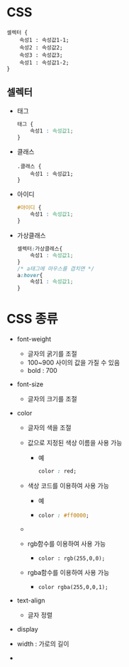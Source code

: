 # CSS

```
셀렉터 {
    속성1 : 속성값1-1;
    속성2 : 속성값2;
    속성3 : 속성값3;
    속성1 : 속성값1-2;
}
```

## 셀렉터

* 태그

  ```css
  태그 {
      속성1 : 속성값1;
  }
  ```

* 클래스

  ```
  .클래스 {
      속성1 : 속성값1;
  }
  ```

* 아이디

  ```css
  #아이디 {
      속성1 : 속성값1;
  }
  ```

* 가상클래스

  ```css
  셀렉터:가상클레스{
      속성1 : 속성값1;
  }
  /* a태그에 마우스를 겹치면 */
  a:hover{
      속성1 : 속성값1;
  }
  ```

# CSS 종류

* font-weight

  * 글자의 굵기를 조절
  * 100~900 사이의 값을 가질 수 있음
  * bold : 700

* font-size

  * 글자의 크기를 조절

* color

  * 글자의 색을 조절

  * 값으로 지정된 색상 이름을 사용 가능

    * 예 

      ```css
      color : red;
      ```

  * 색상 코드를 이용하여 사용 가능 

    * 예

    * ```css
      color : #ff0000;
      ```

  * 

  * rgb함수를 이용하여 사용 가능

    * ```
      color : rgb(255,0,0);
      ```

  * rgba함수를 이용하여 사용 가능

    * ```
      color rgba(255,0,0,1);
      ```

* text-align

  * 글자 정렬

* display

* width : 가로의 길이

* 











